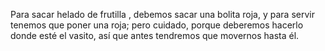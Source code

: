 Para sacar helado de frutilla , debemos sacar una bolita roja, y para servir tenemos que poner una roja; pero cuidado, porque deberemos hacerlo donde esté el vasito, así que antes tendremos que movernos hasta él. 
